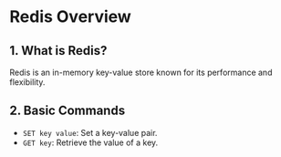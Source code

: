 # Redis Overview
## 1. What is Redis?
Redis is an in-memory key-value store known for its performance and flexibility.

## 2. Basic Commands
- `SET key value`: Set a key-value pair.
- `GET key`: Retrieve the value of a key.
